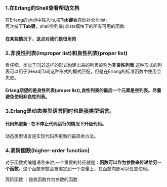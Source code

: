 ### 1.在Erlang的Shell查看帮助文档
 在Erlang的shell中输入lis,按**Tab键**会自动补全为list:<br>再次按下**Tab键**，shell会列举出lists模块下的所有可用的函数.
#### 在某些情况下，这点对我们是很用的

### 2.非良性列表(improper list)和良性列表(proper list)
看仔细，类似于[1|2]这样的形式构建出来的列表被称为**非良性列表**.这种形式的列表可以用于[Head|Tail]这种形式的模式匹配，但是在Erlang的标准函数中使用会失败。
#### Erlang期望的是良性列表(proper list),良性列表的最后一个元素是空列表。尽量避免使用非良性列表。

### 3.Erlang是动态类型语言同时也是强类型语言。
#### 代码热更新 : 在不停止代码运行的情况下升级代码。
动态类型语言是实现代码热更新的最简单方法。

### 4.高阶函数(higher-order function)
对于函数式编程语言来讲,一个重要的特征就是：**函数可以作为参数来传递给另一个函数**。这个函数参数会被绑定到一个变量上，在函数内部可以任意使用。

高阶函数 ：接收函数作为参数的函数.